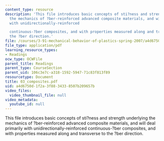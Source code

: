 ```yaml
---
content_type: resource
description: 'This file introduces basic concepts of sti?ness and strength underlying
  the mechanics of ?ber-reinforced advanced composite materials, and will deal primarily
  with unidirectionally-reinforced

  continuous-?ber composites, and with properties measured along and transverse to
  the ?ber direction.'
file: /courses/3-91-mechanical-behavior-of-plastics-spring-2007/a4d6750d1f2a3f8834338507b209657b_03_composites.pdf
file_type: application/pdf
learning_resource_types:
- Readings
ocw_type: OCWFile
parent_title: Readings
parent_type: CourseSection
parent_uid: 106c3e7c-a318-1592-5947-71c83f813f89
resourcetype: Document
title: 03_composites.pdf
uid: a4d6750d-1f2a-3f88-3433-8507b209657b
video_files:
  video_thumbnail_file: null
video_metadata:
  youtube_id: null
---
```

This file introduces basic concepts of sti?ness and strength underlying the mechanics of ?ber-reinforced advanced composite materials, and will deal primarily with unidirectionally-reinforced
continuous-?ber composites, and with properties measured along and transverse to the ?ber direction.


